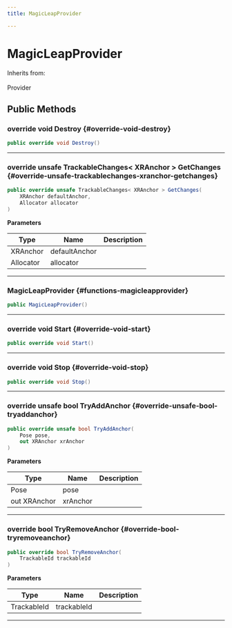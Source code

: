 ```yaml
---
title: MagicLeapProvider

---
```


# MagicLeapProvider







Inherits from: <br></br>Provider




## Public Methods

### override void Destroy {#override-void-destroy}

```csharp
public override void Destroy()
```






-----------

### override unsafe TrackableChanges&lt; XRAnchor &gt; GetChanges {#override-unsafe-trackablechanges-xranchor-getchanges}

```csharp
public override unsafe TrackableChanges< XRAnchor > GetChanges(
    XRAnchor defaultAnchor,
    Allocator allocator
)
```


**Parameters**

| Type | Name  | Description  | 
|--|--|--|
| XRAnchor |defaultAnchor||
| Allocator |allocator||






-----------

###  MagicLeapProvider {#functions-magicleapprovider}

```csharp
public MagicLeapProvider()
```






-----------

### override void Start {#override-void-start}

```csharp
public override void Start()
```






-----------

### override void Stop {#override-void-stop}

```csharp
public override void Stop()
```






-----------

### override unsafe bool TryAddAnchor {#override-unsafe-bool-tryaddanchor}

```csharp
public override unsafe bool TryAddAnchor(
    Pose pose,
    out XRAnchor xrAnchor
)
```


**Parameters**

| Type | Name  | Description  | 
|--|--|--|
| Pose |pose||
| out XRAnchor |xrAnchor||






-----------

### override bool TryRemoveAnchor {#override-bool-tryremoveanchor}

```csharp
public override bool TryRemoveAnchor(
    TrackableId trackableId
)
```


**Parameters**

| Type | Name  | Description  | 
|--|--|--|
| TrackableId |trackableId||






-----------



